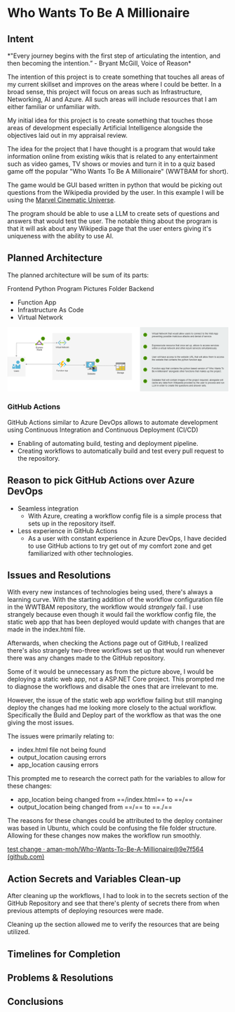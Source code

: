 <h1>Who Wants To Be A Millionaire</h1>

<h2>Intent</h2>
*"Every journey begins with the first step of articulating the intention, and then becoming the intention.” - Bryant McGill, Voice of Reason*

The intention of this project is to create something that touches all areas of my current skillset and improves on the areas where I could be better. In a broad sense, this project will focus on areas such as Infrastructure, Networking, AI and Azure. All such areas will include resources that I am either familiar or unfamiliar with.

My initial idea for this project is to create something that touches those areas of development especially Artificial Intelligence alongside the objectives laid out in my appraisal review.

The idea for the project that I have thought is a program that would take information online from existing wikis that is related to any entertainment such as video games, TV shows or movies and turn it in to a quiz based game off the popular "Who Wants To Be A Millionaire" (WWTBAM for short).

The game would be GUI based written in python that would be picking out questions from the Wikipedia provided by the user. In this example I will be using the [Marvel Cinematic Universe](https://en.wikipedia.org/wiki/Marvel_Cinematic_Universe).

The program should be able to use a LLM to create sets of questions and answers that would test the user. The notable thing about the program is that it will ask about any Wikipedia page that the user enters giving it's uniqueness with the ability to use AI.


<h2>Planned Architecture</h2>

The planned architecture will be sum of its parts:

Frontend
Python Program
Pictures Folder
Backend
- Function App
- Infrastructure As Code
- Virtual Network

![Architecture Diagram](./million_pics/WWTBAM%20Diagram.drawio.png)

<h3>GitHub Actions</h3>

GitHub Actions similar to Azure DevOps allows to automate development using Continuous Integration and Continuous Deployment (CI/CD)
- Enabling of automating build, testing and deployment pipeline.
- Creating workflows to automatically build and test every pull request to the repository.

## Reason to pick GitHub Actions over Azure DevOps 
- Seamless integration
	- With Azure, creating a workflow config file is a simple process that sets up in the repository itself.
- Less experience in GitHub Actions
	- As a user with constant experience in Azure DevOps, I have decided to use GitHub actions to try get out of my comfort zone and get familiarized with other technologies.

## Issues and Resolutions

With every new instances of technologies being used, there's always a learning curve. With the starting addition of the workflow configuration file in the WWTBAM repository, the workflow would *strangely* fail. I use strangely because even though it would fail the workflow config file, the static web app that has been deployed would update with changes that are made in the index.html file.

Afterwards, when checking the Actions page out of GitHub, I realized there's also strangely two-three workflows set up that would run whenever there was any changes made to the GitHub repository. 


Some of it would be unnecessary as from the picture above, I would be deploying a static web app, not a ASP.NET Core project. This prompted me to diagnose the workflows and disable the ones that are irrelevant to me. 

However, the issue of the static web app workflow failing but still manging deploy the changes had me looking more closely to the actual workflow.  Specifically the Build and Deploy part of the workflow as that was the one giving the most issues.

The issues were primarily relating to:
- index.html file not being found
- output_location causing errors
- app_location causing errors

This prompted me to research the correct path for the variables to allow for these changes:
- app_location being changed from ==/index.html== to ==/==
- output_location being changed from ==/== to ==./== 


The reasons for these changes could be attributed to the deploy container was based in Ubuntu, which could be confusing the file folder structure. Allowing for these changes now makes the workflow run smoothly.

[test change · aman-moh/Who-Wants-To-Be-A-Millionaire@9e7f564 (github.com)](https://github.com/aman-moh/Who-Wants-To-Be-A-Millionaire/actions/runs/8925216514/job/24513387520)


## Action Secrets and Variables Clean-up

After cleaning up the workflows, I had to look in to the secrets section of the GitHub Repository and see that there's plenty of secrets there from when previous attempts of deploying resources were made. 

Cleaning up the section allowed me to verify the resources that are being utilized.


<h2>Timelines for Completion</h2>

<h2>Problems & Resolutions</h2>

<h2>Conclusions</h2>

